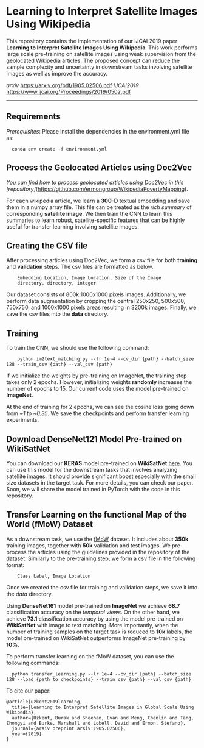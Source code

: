 # Learning to Interpret Satellite Images Using Wikipedia
This repository contains the implementation of our IJCAI 2019 paper __Learning to Interpret Satellite Images Using Wikipedia__. This work performs large scale pre-training on satellite images using weak supervision from the geolocated Wikipedia articles. The proposed concept can reduce the sample complexity and uncertainty in downstream tasks involving satellite images as well as improve the accuracy.

*arxiv* https://arxiv.org/pdf/1905.02506.pdf
*IJCAI2019* https://www.ijcai.org/Proceedings/2019/0502.pdf

-------------------------------------------------------------------------------------
## Requirements
*Prerequisites*: Please install the dependencies in the environment.yml file as:
```shell
  conda env create -f environment.yml
```

## Process the Geolocated Articles using Doc2Vec
*You can find how to process geolocated articles using Doc2Vec in this [repository]*(https://github.com/ermongroup/WikipediaPovertyMapping).

For each wikipedia article, we learn a __300-D__ textual embedding and save them in a numpy array file. This file can be treated as the *rich summary* of corresponding __satellite image__. We then train the CNN to learn this summaries to learn robust, satellite-specific features that can be highly useful for transfer learning involving satellite images.

## Creating the CSV file
After processing articles using Doc2Vec, we form a csv file for both **training** and **validation** steps. The csv files are formatted as below.
```
    Embedding Location, Image Location, Size of the Image
    directory, directory, integer
```
Our dataset consists of 800k 1000x1000 pixels images. Additionally, we perform data augmentation by cropping the central 250x250, 500x500, 750x750, and 1000x1000 pixels areas resulting in 3200k images. Finally, we save the csv files into the **data** directory.

## Training
To train the CNN, we should use the following command:
```
    python im2text_matching.py --lr 1e-4 --cv_dir {path} --batch_size 128 --train_csv {path} --val_csv {path}
```
If we initialize the weights by pre-training on ImageNet, the training step takes only 2 epochs. However, initializing weights **randomly** increases the number of epochs to 15. Our current code uses the model pre-trained on **ImageNet**.

At the end of training for 2 epochs, we can see the cosine loss going down from *~1 to ~0.35*. We save the checkpoints and perform transfer learning experiments.

## Download DenseNet121 Model Pre-trained on WikiSatNet
You can download our __KERAS__ model pre-trained on **WikiSatNet** [here](https://drive.google.com/open?id=1Q69nGbhXFYoeJlgge-UPTZRVP0oL7Uy8). You can use this model for the downstream tasks that involves analyzing satellite images. It should provide significant boost especially with the small size datasets in the target task. For more details, you can check our paper. Soon, we will share the model trained in PyTorch with the code in this repository.

## Transfer Learning on the functional Map of the World (fMoW) Dataset
As a downstream task, we use the [fMoW](https://github.com/fMoW/dataset) dataset. It includes about **350k** training images, together with **50k** validation and test images. We pre-process the articles using the guidelines provided in the repository of the dataset. Similarly to the pre-training step, we form a csv file in the following format:
```
    Class Label, Image Location
```
Once we created the csv file for training and validation steps, we save it into the *data* directory.

Using **DenseNet161** model pre-trained on **ImageNet** we achieve **68.7** classification accuracy on the *temporal views*. On the other hand, we achieve **73.1** classification accuracy by using the model pre-trained on **WikiSatNet** with image to text matching. More importantly, when the number of training samples on the target task is reduced to **10k** labels, the model pre-trained on WikiSatNet outperforms ImageNet pre-training by **10%**.

To perform transfer learning on the fMoW dataset, you can use the following commands:
```
  python transfer_learning.py --lr 1e-4 --cv_dir {path} --batch_size 128 --load {path_to_checkpoints} --train_csv {path} --val_csv {path}
```

To cite our paper:
```
@article{uzkent2019learning,
  title={Learning to Interpret Satellite Images in Global Scale Using Wikipedia},
  author={Uzkent, Burak and Sheehan, Evan and Meng, Chenlin and Tang, Zhongyi and Burke, Marshall and Lobell, David and Ermon, Stefano},
  journal={arXiv preprint arXiv:1905.02506},
  year={2019}
}
```
